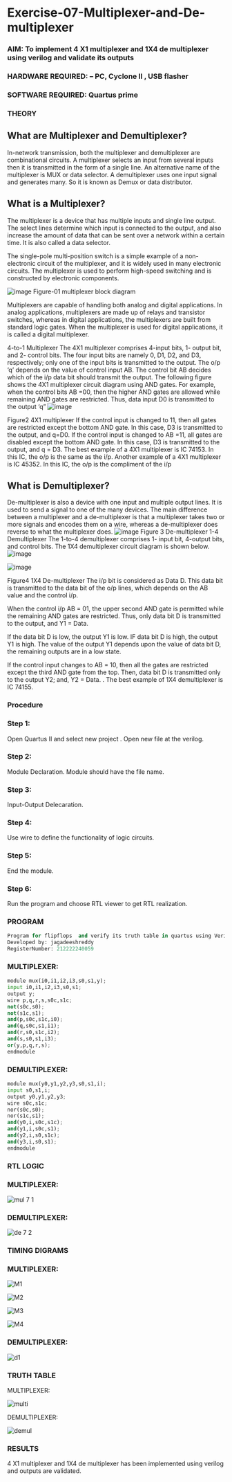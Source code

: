 # Exercise-07-Multiplexer-and-De-multiplexer
### AIM: To implement 4 X1 multiplexer and 1X4 de multiplexer using verilog and validate its outputs
### HARDWARE REQUIRED:  – PC, Cyclone II , USB flasher
### SOFTWARE REQUIRED:   Quartus prime
### THEORY 

## What are Multiplexer and Demultiplexer?
In-network transmission, both the multiplexer and demultiplexer are combinational circuits. A multiplexer selects an input from several inputs then it is transmitted in the form of a single line. An alternative name of the multiplexer is MUX or data selector. A demultiplexer uses one input signal and generates many. So it is known as Demux or data distributor.

## What is a Multiplexer?
The multiplexer is a device that has multiple inputs and single line output. The select lines determine which input is connected to the output, and also increase the amount of data that can be sent over a network within a certain time. It is also called a data selector.

The single-pole multi-position switch is a simple example of a non-electronic circuit of the multiplexer, and it is widely used in many electronic circuits. The multiplexer is used to perform high-speed switching and is constructed by electronic components.

![image](https://user-images.githubusercontent.com/36288975/170912485-73c395c7-23c0-4e78-a53d-a2f0d07d9662.png)
          Figure-01 multiplexer block diagram 

Multiplexers are capable of handling both analog and digital applications. In analog applications, multiplexers are made up of relays and transistor switches, whereas in digital applications, the multiplexers are built from standard logic gates. When the multiplexer is used for digital applications, it is called a digital multiplexer.

4-to-1 Multiplexer
The 4X1 multiplexer comprises 4-input bits, 1- output bit, and 2- control bits. The four input bits are namely 0, D1, D2, and D3, respectively; only one of the input bits is transmitted to the output. The o/p ‘q’ depends on the value of control input AB. The control bit AB decides which of the i/p data bit should transmit the output. The following figure shows the 4X1 multiplexer circuit diagram using AND gates. For example, when the control bits AB =00, then the higher AND gates are allowed while remaining AND gates are restricted. Thus, data input D0 is transmitted to the output ‘q”
![image](https://user-images.githubusercontent.com/36288975/170912568-3598c60a-5035-41f3-b0c4-ccedba13aca5.png)


Figure2 4X1 multiplexer 
If the control input is changed to 11, then all gates are restricted except the bottom AND gate. In this case, D3 is transmitted to the output, and q=D0. If the control input is changed to AB =11, all gates are disabled except the bottom AND gate. In this case, D3 is transmitted to the output, and q = D3. The best example of a 4X1 multiplexer is IC 74153. In this IC, the o/p is the same as the i/p. Another example of a 4X1 multiplexer is IC 45352. In this IC, the o/p is the compliment of the i/p


## What is Demultiplexer?
De-multiplexer is also a device with one input and multiple output lines. It is used to send a signal to one of the many devices. The main difference between a multiplexer and a de-multiplexer is that a multiplexer takes two or more signals and encodes them on a wire, whereas a de-multiplexer does reverse to what the multiplexer does.
![image](https://user-images.githubusercontent.com/36288975/170912606-a30e4b74-1726-4430-b245-2c3c3d9c232d.png)
Figure 3 De-multiplexer 
1-4 Demultiplexer
The 1-to-4 demultiplexer comprises 1- input bit, 4-output bits, and control bits. The 1X4 demultiplexer circuit diagram is shown below.![image](https://user-images.githubusercontent.com/36288975/170912683-00fb746a-1d45-4023-91d1-3a70b841073c.png)

![image](https://user-images.githubusercontent.com/36288975/170912741-7cbd52af-7e0d-4be3-b5c6-6fb9c4eca7c9.png)

Figure4 1X4 De-multiplexer 
The i/p bit is considered as Data D. This data bit is transmitted to the data bit of the o/p lines, which depends on the AB value and the control i/p.

When the control i/p AB = 01, the upper second AND gate is permitted while the remaining AND gates are restricted. Thus, only data bit D is transmitted to the output, and Y1 = Data.

If the data bit D is low, the output Y1 is low. IF data bit D is high, the output Y1 is high. The value of the output Y1 depends upon the value of data bit D, the remaining outputs are in a low state.

If the control input changes to AB = 10, then all the gates are restricted except the third AND gate from the top. Then, data bit D is transmitted only to the output Y2; and, Y2 = Data. . The best example of 1X4 demultiplexer is IC 74155.

 
 
### Procedure
### Step 1:

Open Quartus II and select new project . Open new file at the verilog.

### Step 2:

Module Declaration. Module should have the file name.

### Step 3:

Input-Output Delecaration.

### Step 4:

Use wire to define the functionality of logic circuits.

### Step 5:

End the module.

### Step 6:

Run the program and choose RTL viewer to get RTL realization.



### PROGRAM 
```python
Program for flipflops  and verify its truth table in quartus using Verilog programming.
Developed by: jagadeeshreddy
RegisterNumber: 212222240059 
```
### MULTIPLEXER:
```python
module mux(i0,i1,i2,i3,s0,s1,y);
input i0,i1,i2,i3,s0,s1;
output y;
wire p,q,r,s,s0c,s1c;
not(s0c,s0);
not(s1c,s1);
and(p,s0c,s1c,i0);
and(q,s0c,s1,i1);
and(r,s0,s1c,i2);
and(s,s0,s1,i3);
or(y,p,q,r,s);
endmodule
```
### DEMULTIPLEXER:
```python
module mux(y0,y1,y2,y3,s0,s1,i);
input s0,s1,i;
output y0,y1,y2,y3;
wire s0c,s1c;
nor(s0c,s0);
nor(s1c,s1);
and(y0,i,s0c,s1c);
and(y1,i,s0c,s1);
and(y2,i,s0,s1c);
and(y3,i,s0,s1);
endmodule
```

### RTL LOGIC  
### MULTIPLEXER: 

![mul 7 1](https://github.com/jagadeeshreddy561/Exercise-07-Multiplexer-and-De-multiplexer/assets/120623104/af839416-6144-42d7-ac6c-0002e500c830)

### DEMULTIPLEXER: 

![de 7 2](https://github.com/jagadeeshreddy561/Exercise-07-Multiplexer-and-De-multiplexer/assets/120623104/76a026ed-2e31-466e-9af3-dace7982df7f)


### TIMING DIGRAMS  

### MULTIPLEXER: 

![M1](https://github.com/jagadeeshreddy561/Exercise-07-Multiplexer-and-De-multiplexer/assets/120623104/24287589-e037-4a36-a23a-0cd6eacb4e94)


![M2](https://github.com/jagadeeshreddy561/Exercise-07-Multiplexer-and-De-multiplexer/assets/120623104/d06fea9e-e96c-42ae-8d5c-845f88cccb7f)


![M3](https://github.com/jagadeeshreddy561/Exercise-07-Multiplexer-and-De-multiplexer/assets/120623104/f9d8aa70-697f-41d4-b30e-2a3da872050f)


![M4](https://github.com/jagadeeshreddy561/Exercise-07-Multiplexer-and-De-multiplexer/assets/120623104/cb7b0a6d-94ec-4670-a8c4-541d9c59dba3)

### DEMULTIPLEXER: 

![d1](https://github.com/jagadeeshreddy561/Exercise-07-Multiplexer-and-De-multiplexer/assets/120623104/0798e397-592e-4844-afe0-8692bcecbecb)



### TRUTH TABLE 
 MULTIPLEXER: 
 
![multi](https://github.com/jagadeeshreddy561/Exercise-07-Multiplexer-and-De-multiplexer/assets/120623104/095fbf14-d8b7-4064-9930-a7dc5b4ffbac)

DEMULTIPLEXER:

![demul](https://github.com/jagadeeshreddy561/Exercise-07-Multiplexer-and-De-multiplexer/assets/120623104/8d517f4e-0709-4bb0-9db2-ba2e263c5ada)


### RESULTS 
4 X1 multiplexer and 1X4 de multiplexer has been implemented using verilog and outputs are validated.
